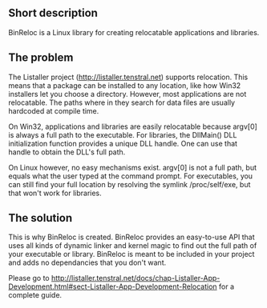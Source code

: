 Short description
-----------------
BinReloc is a Linux library for creating relocatable applications and
libraries.


The problem
-----------
The Listaller project (http://listaller.tenstral.net) supports relocation. This
means that a package can be installed to any location, like how Win32
installers let you choose a directory.
However, most applications are not relocatable. The paths where in they
search for data files are usually hardcoded at compile time.

On Win32, applications and libraries are easily relocatable because
argv[0] is always a full path to the executable. For libraries, the
DllMain() DLL initialization function provides a unique DLL handle. One
can use that handle to obtain the DLL's full path.

On Linux however, no easy mechanisms exist. argv[0] is not a full path,
but equals what the user typed at the command prompt.
For executables, you can still find your full location by resolving the
symlink /proc/self/exe, but that won't work for libraries.


The solution
------------
This is why BinReloc is created. BinReloc provides an easy-to-use API
that uses all kinds of dynamic linker and kernel magic to find out the
full path of your executable or library. BinReloc is meant to be
included in your project and adds no dependancies that you don't want.

Please go to http://listaller.tenstral.net/docs/chap-Listaller-App-Development.html#sect-Listaller-App-Development-Relocation
for a complete guide.
